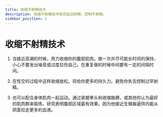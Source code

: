 ```yaml
---
title: 收缩不射精技术
description: 收缩不射精技术助您延迟射精，控制不射精。
sidebar_position: 2
---
```

# 收缩不射精技术

1. 当接近高潮的时候，用力收缩你的腹部肌肉。做一次并尽可能长时间的保持，小心不要发出噪音或过度拉伤自己。在重复做的时候中间要有一定的间隔时间。

2. 在性交的过程中这样收缩放松，将给你更多的持久力。避免你失去控制过早射精。

3. 也可以配合身体肌肉一起运动。通过紧握拳头和收缩胳膊，或其他你认为最好的肌肉群来锻炼。研究表明腹部区域最有效果。因为他接近生殖器逼供内能从阴茎拉走更多的血液。
